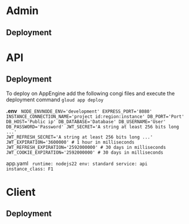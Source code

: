 # Admin
## Deployment

# API
## Deployment
To deploy on AppEngine add the following congi files and execute the deployment command <code>gloud app deploy</code>

<b>.env</b>
<code>
NODE_ENVNODE_ENV='development'
EXPRESS_PORT='8080'
INSTANCE_CONNECTION_NAME='project id:region:instance'
DB_PORT='Port'
DB_HOST='Public ip'
DB_DATABASE='Database'
DB_USERNAME='User'
DB_PASSWORD='Password'
JWT_SECRET='A string at least 256 bits long ...'
JWT_REFRESH_SECRET='A string at least 256 bits long ...'
JWT_EXPIRATION='3600000' # 1 hour in milliseconds
JWT_REFRESH_EXPIRATION='2592000000' # 30 days in milliseconds
JWT_COOKIE_EXPIRATION='2592000000' # 30 days in milliseconds
</code>


app.yaml
<code>
runtime: nodejs22
env: standard
service: api
instance_class: F1
</code>

# Client
## Deployment
